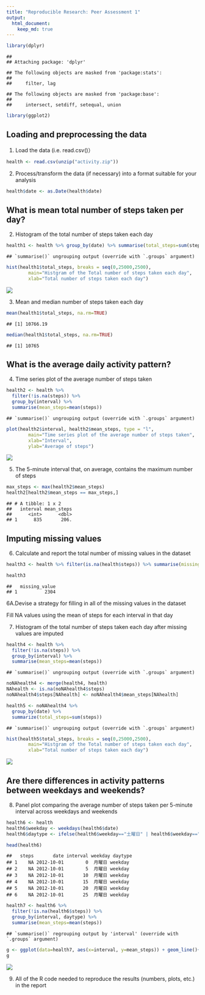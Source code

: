 ```yaml
---
title: "Reproducible Research: Peer Assessment 1"
output: 
  html_document:
    keep_md: true
---
```



```r
library(dplyr)
```

```
## 
## Attaching package: 'dplyr'
```

```
## The following objects are masked from 'package:stats':
## 
##     filter, lag
```

```
## The following objects are masked from 'package:base':
## 
##     intersect, setdiff, setequal, union
```

```r
library(ggplot2)
```

## Loading and preprocessing the data

1. Load the data (i.e. read.csv()）


```r
health <- read.csv(unzip("activity.zip"))
```

2. Process/transform the data (if necessary) into a format suitable for your analysis


```r
health$date <- as.Date(health$date)
```

## What is mean total number of steps taken per day?

2. Histogram of the total number of steps taken each day


```r
health1 <- health %>% group_by(date) %>% summarise(total_steps=sum(steps))
```

```
## `summarise()` ungrouping output (override with `.groups` argument)
```

```r
hist(health1$total_steps, breaks = seq(0,25000,2500),
        main="Histgram of the Total number of steps taken each day",
        xlab="Total number of steps taken each day")
```

![](PA1_template_files/figure-html/unnamed-chunk-4-1.png)<!-- -->

3. Mean and median number of steps taken each day


```r
mean(health1$total_steps, na.rm=TRUE)
```

```
## [1] 10766.19
```

```r
median(health1$total_steps, na.rm=TRUE)
```

```
## [1] 10765
```

## What is the average daily activity pattern?

4. Time series plot of the average number of steps taken


```r
health2 <- health %>% 
  filter(!is.na(steps)) %>% 
  group_by(interval) %>% 
  summarise(mean_steps=mean(steps))
```

```
## `summarise()` ungrouping output (override with `.groups` argument)
```

```r
plot(health2$interval, health2$mean_steps, type = "l",
        main="Time series plot of the average number of steps taken",
        xlab="Interval",
        ylab="Average of steps")
```

![](PA1_template_files/figure-html/unnamed-chunk-6-1.png)<!-- -->

5. The 5-minute interval that, on average, contains the maximum number of steps


```r
max_steps <- max(health2$mean_steps)
health2[health2$mean_steps == max_steps,]
```

```
## # A tibble: 1 x 2
##   interval mean_steps
##      <int>      <dbl>
## 1      835       206.
```

## Imputing missing values

6. Calculate and report the total number of missing values in the dataset


```r
health3 <- health %>% filter(is.na(health$steps)) %>% summarise(missing_value=n())

health3
```

```
##   missing_value
## 1          2304
```

6A.Devise a strategy for filling in all of the missing values in the dataset

Fill NA values using the mean of steps for each interval in that day


7. Histogram of the total number of steps taken each day after missing values are imputed


```r
health4 <- health %>% 
  filter(!is.na(steps)) %>% 
  group_by(interval) %>% 
  summarise(mean_steps=mean(steps))
```

```
## `summarise()` ungrouping output (override with `.groups` argument)
```

```r
noNAhealth4 <- merge(health4, health)
NAhealth <- is.na(noNAhealth4$steps)
noNAhealth4$steps[NAhealth] <- noNAhealth4$mean_steps[NAhealth]

health5 <- noNAhealth4 %>%
  group_by(date) %>%
  summarize(total_steps=sum(steps))
```

```
## `summarise()` ungrouping output (override with `.groups` argument)
```

```r
hist(health5$total_steps, breaks = seq(0,25000,2500),
        main="Histgram of the Total number of steps taken each day",
        xlab="Total number of steps taken each day")
```

![](PA1_template_files/figure-html/unnamed-chunk-9-1.png)<!-- -->

## Are there differences in activity patterns between weekdays and weekends?

8. Panel plot comparing the average number of steps taken per 5-minute interval across weekdays and weekends


```r
health6 <- health
health6$weekday <- weekdays(health6$date)
health6$daytype <- ifelse(health6$weekday=="土曜日" | health6$weekday=="日曜日", "weekend","weekday")

head(health6)
```

```
##   steps       date interval weekday daytype
## 1    NA 2012-10-01        0  月曜日 weekday
## 2    NA 2012-10-01        5  月曜日 weekday
## 3    NA 2012-10-01       10  月曜日 weekday
## 4    NA 2012-10-01       15  月曜日 weekday
## 5    NA 2012-10-01       20  月曜日 weekday
## 6    NA 2012-10-01       25  月曜日 weekday
```

```r
health7 <- health6 %>% 
  filter(!is.na(health6$steps)) %>% 
  group_by(interval, daytype) %>% 
  summarise(mean_steps=mean(steps))
```

```
## `summarise()` regrouping output by 'interval' (override with `.groups` argument)
```

```r
g <- ggplot(data=health7, aes(x=interval, y=mean_steps)) + geom_line()+facet_grid(daytype~.)
g
```

![](PA1_template_files/figure-html/unnamed-chunk-10-1.png)<!-- -->

9. All of the R code needed to reproduce the results (numbers, plots, etc.) in the report


